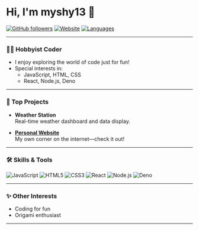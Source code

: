 # Hi, I'm myshy13 👋

[![GitHub followers](https://img.shields.io/github/followers/myshy13?label=Follow&style=social)](https://github.com/myshy13)
[![Website](https://img.shields.io/badge/website-myshy13.github.io-blue?style=flat&logo=google-chrome)](https://myshy13.github.io/)
[![Languages](https://img.shields.io/badge/code-JavaScript%20%7C%20HTML%20%7C%20CSS-informational?style=flat&logo=codeforces)](https://github.com/myshy13)

---

### 👨‍💻 Hobbyist Coder

- I enjoy exploring the world of code just for fun!
- Special interests in:
  - JavaScript, HTML, CSS
  - React, Node.js, Deno

---

### 🚀 Top Projects

- **Weather Station**  
  Real-time weather dashboard and data display.

- **[Personal Website](https://myshy13.github.io/)**  
  My own corner on the internet—check it out!

---

### 🛠️ Skills & Tools

![JavaScript](https://img.shields.io/badge/-JavaScript-F7DF1E?logo=javascript&logoColor=black&style=flat)
![HTML5](https://img.shields.io/badge/-HTML5-E34F26?logo=html5&logoColor=white&style=flat)
![CSS3](https://img.shields.io/badge/-CSS3-1572B6?logo=css3&logoColor=white&style=flat)
![React](https://img.shields.io/badge/-React-61DAFB?logo=react&logoColor=black&style=flat)
![Node.js](https://img.shields.io/badge/-Node.js-339933?logo=node.js&logoColor=white&style=flat)
![Deno](https://img.shields.io/badge/-Deno-000000?logo=deno&logoColor=white&style=flat)

---

### ✨ Other Interests

- Coding for fun
- Origami enthusiast

---

<!--
**myshy13/myshy13** is a ✨special✨ repository because its README.md (this file) appears on your GitHub profile!
-->
